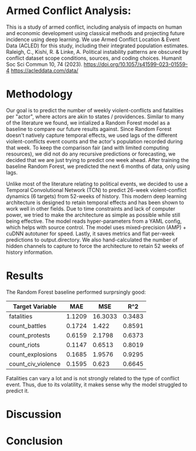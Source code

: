 # Armed Conflict Analysis:

This is a study of armed conflict, including analysis of impacts on human and economic development using classical methods and projecting future incidence using deep learning.
We use Armed Conflict Location & Event Data (ACLED) for this study, including their integrated population estimates.
Raleigh, C., Kishi, R. & Linke, A. Political instability patterns are obscured by conflict dataset scope conditions, sources, and coding choices. Humanit Soc Sci Commun 10, 74 (2023). https://doi.org/10.1057/s41599-023-01559-4
https://acleddata.com/data/

# Methodology

Our goal is to predict the number of weekly violent-conflicts and fatalities per "actor", where actors are akin to states / providences. Similar to many of the literature we found, we intialized a Random Forest model as a baseline to compare our future results against. Since Random Forest doesn't natively capture temporal effects, we used lags of the different violent-conflicts event counts and the actor's population recorded during that week. To keep the comparison fair (and with limited computing resources), we did not do any recursive predictions or forecasting, we decided that we are just trying to predict one week ahead. After training the baseline Random Forest, we predicted the next 6 months of data, only using lags.

Unlike most of the literature relating to political events, we decided to use a Temporal Convolutional Network (TCN) to predict 26-week violent-conflict dynamics (6 targets) from 52-weeks of history. This modern deep learning architecture is designed to retain temporal effects and has been shown to work well in other fields. Due to time constraints and lack of computer power, we tried to make the architecture as simple as possible while still being effective. The model reads hyper-parameters from a YAML config, which helps with source control. The model uses mixed-precision (AMP) + cuDNN autotuner for speed. Lastly, it saves metrics and flat per-week predictions to output.directory. We also hand-calculated the number of hidden channels to capture to force the architecture to retain 52 weeks of history information.

# Results

The Random Forest baseline performed surprsingly good:

| Target Variable | MAE | MSE | R^2 |
| --- | --- | --- | --- |
| fatalities | 1.1209 | 16.3033 | 0.3483 |
| count_battles | 0.1724 | 1.422 | 0.8591 |
| count_protests | 0.6159 | 2.1798 | 0.6373 |
| count_riots |	0.1147 | 0.6513 |	0.8019 |
| count_explosions | 0.1685 |	1.9576 | 0.9295 |
| count_civ_violence | 0.1595 | 0.623 | 0.6645 |

Fatalities can vary a lot and is not strongly related to the type of conflict event. Thus, due to its volatility, it makes sense why the model struggled to predict it. 

# Discussion

# Conclusion
